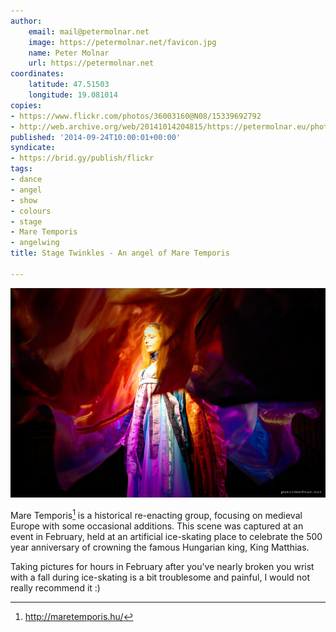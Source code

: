 ```yaml
---
author:
    email: mail@petermolnar.net
    image: https://petermolnar.net/favicon.jpg
    name: Peter Molnar
    url: https://petermolnar.net
coordinates:
    latitude: 47.51503
    longitude: 19.081014
copies:
- https://www.flickr.com/photos/36003160@N08/15339692792
- http://web.archive.org/web/20141014204815/https://petermolnar.eu/photo/stage-twinkles-angel-of-mare-temporis/
published: '2014-09-24T10:00:01+00:00'
syndicate:
- https://brid.gy/publish/flickr
tags:
- dance
- angel
- show
- colours
- stage
- Mare Temporis
- angelwing
title: Stage Twinkles - An angel of Mare Temporis

---
```


![](stage-twinkles-angel-of-mare-temporis.jpg)

Mare Temporis[^1] is a historical re-enacting group, focusing on
medieval Europe with some occasional additions. This scene was captured
at an event in February, held at an artificial ice-skating place to
celebrate the 500 year anniversary of crowning the famous Hungarian
king, King Matthias.

Taking pictures for hours in February after you've nearly broken you
wrist with a fall during ice-skating is a bit troublesome and painful, I
would not really recommend it :)

[^1]: <http://maretemporis.hu/>